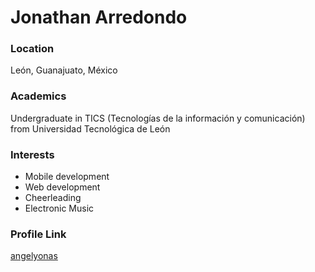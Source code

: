 # Jonathan Arredondo

### Location

León, Guanajuato, México

### Academics

Undergraduate in TICS (Tecnologías de la información y comunicación) from Universidad Tecnológica de León

### Interests

- Mobile development
- Web development
- Cheerleading
- Electronic Music

### Profile Link

[angelyonas](https://github.com/angelyonas)